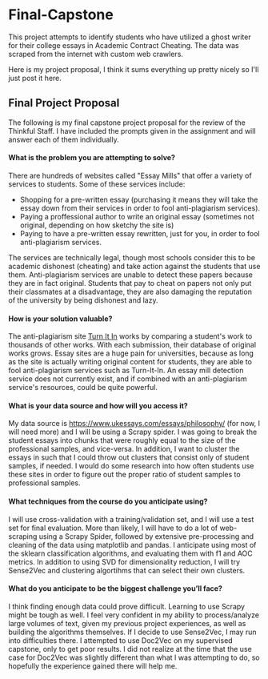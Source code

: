 # Final-Capstone
This project attempts to identify students who have utilized a ghost writer for their college essays in Academic Contract Cheating. The data was scraped from the internet with custom web crawlers.

Here is my project proposal, I think it sums everything up pretty nicely so I'll just post it here.

## Final Project Proposal
The following is my final capstone project proposal for the review of the Thinkful Staff. I have included the prompts given in the assignment and will answer each of them individually.


#### What is the problem you are attempting to solve?
There are hundreds of websites called "Essay Mills" that offer a variety of services to students. Some of these services include:
- Shopping for a pre-written essay (purchasing it means they will take the essay down from their services in order to fool anti-plagiarism services).
- Paying a proffessional author to write an original essay (sometimes not original, depending on how sketchy the site is)
- Paying to have a pre-written essay rewritten, just for you, in order to fool anti-plagiarism services.

The services are technically legal, though most schools consider this to be academic dishonest (cheating) and take action against the students that use them. Anti-plagiarism services are unable to detect these papers because they are in fact original. Students that pay to cheat on papers not only put their classmates at a disadvantage, they are also damaging the reputation of the university by being dishonest and lazy. 



#### How is your solution valuable?
The anti-plagiarism site [Turn It In](turnitin.com) works by comparing a student's work to thousands of other works. With each submission, their database of original works grows. Essay sites are a huge pain for universities, because as long as the site is actually writing original content for students, they are able to fool anti-plagiarism services such as Turn-It-In. An essay mill detection service does not currently exist, and if combined with an anti-plagiarism service's resources, could be quite powerful.



#### What is your data source and how will you access it?
My data source is https://www.ukessays.com/essays/philosophy/ (for now, I will need more) and I will be using a Scrapy spider. I was going to break the student essays into chunks that were roughly equal to the size of the professional samples, and vice-versa. In addition, I want to cluster the essays in such that I could throw out clusters that consist only of student samples, if needed. I would do some research into how often students use these sites in order to figure out the proper ratio of student samples to professional samples.




#### What techniques from the course do you anticipate using?
I will use cross-validation with a training/validation set, and I will use a test set for final evaluation. More than likely, I will have to do a lot of web-scraping using a Scrapy Spider, followed by extensive pre-processing and cleaning of the data using matplotlib and pandas. I anticipate using most of the sklearn classification algorithms, and evaluating them with f1 and AOC metrics. In addition to using SVD for dimensionality reduction, I will try Sense2Vec and clustering algortihms that can select their own clusters.



#### What do you anticipate to be the biggest challenge you’ll face?
I think finding enough data could prove difficult. Learning to use Scrapy might be tough as well. I feel very confident in my ability to process/analyze large volumes of text, given my previous project experiences, as well as building the algorithms themselves. If I decide to use Sense2Vec, I may run into difficulties there. I attempted to use Doc2Vec on my supervised capstone, only to get poor results. I did not realize at the time that the use case for Doc2Vec was slightly different than what I was attempting to do, so hopefully the experience gained there will help me.
